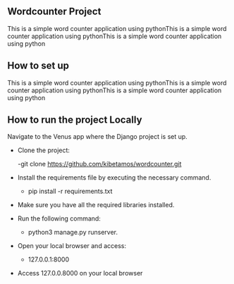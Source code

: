 ## Wordcounter Project 

This is a simple word counter application using pythonThis is a simple word counter application using pythonThis is a simple word counter application using python

## How to set up
This is a simple word counter application using pythonThis is a simple word counter application using pythonThis is a simple word counter application using python

## How to run the project Locally 

Navigate to the Venus app where the Django project is set up.

- Clone the project:

    -git clone https://github.com/kibetamos/wordcounter.git

 - Install the requirements file by executing the necessary command.
   
    - pip install -r requirements.txt 

 - Make sure you have all the required libraries installed.

 - Run the following command:
 
    - python3 manage.py runserver.
   
 - Open your local browser and access:
   
    - 127.0.0.1:8000
   
 - Access 127.0.0.8000 on your local browser
          
